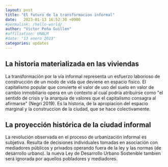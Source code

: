 ```yaml
---
layout: post
title: "El futuro de la transformacion informal"
date:   2023-01-13 16:52:30 +0900
#permalink: /hello-world/
author: "Victor Peña Guillen"
#affiliation: UNALM
#date: "13 enero 2023"
categories: updates
---
```


## La historia materializada en las viviendas

La transformación por la vía informal representa un esfuerzo laborioso de construcción de un modo de vida que deviene en espacio físico.
El capitalismo popular que convierte el valor de uso del suelo en valor de cambio inmobiliario opera en un contexto al cual podría atribuirse como "el sentido de crisis y la anarquía de valores que el capitalismo consagra al afirmarse" (Negri 2019).
Es la historia, de la apropiacion del espacio marginal y la construccion de la ciudad, que se hace colectivamente.

## La proyección histórica de la ciudad informal

La revolución observada en el proceso de urbanización informal es subjetiva. Resulta de decisiones individuales tomadas en asociación con mediadores públicos y privados operando fuera de la ley y las normas (de desarrollo urbano).
la nueva Ley de Desarrollo Urbano Sostenible tambien será ignorada por aquellos pobladores y mediadores.

